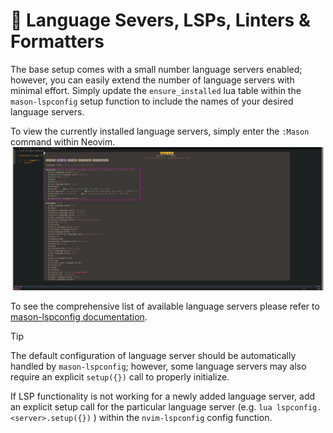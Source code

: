 # 🚀 Language Severs, LSPs, Linters & Formatters

The base setup comes with a small number language servers enabled; however, you can easily extend the number of language servers with minimal effort. Simply update the `ensure_installed` lua table within the `mason-lspconfig` setup function to include the names of your desired language servers.

To view the currently installed language servers, simply enter the `:Mason` command within Neovim.
![mason](/assets/mason-lsp.png)

To see the comprehensive list of available language servers please refer to [mason-lspconfig documentation](https://github.com/williamboman/mason-lspconfig.nvim?tab=readme-ov-file#available-lsp-servers).

>[!TIP]
> The default configuration of language server should be automatically handled by `mason-lspconfig`; however, some language servers may also require an explicit `setup({})` call to properly initialize. 
>
>If LSP functionality is not working for a newly added language server, add an explicit setup call for the particular language server (e.g. ```lua lspconfig.<server>.setup({})``` ) within the `nvim-lspconfig` config function.
